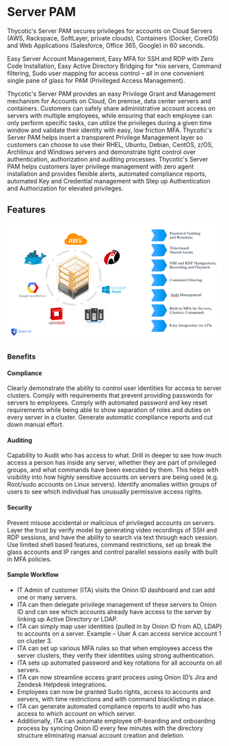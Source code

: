[title]: # (PAM Overview)
[tags]: # (thycotic access control)
[priority]: # (200)
# Server PAM

Thycotic's Server PAM secures privileges for accounts on Cloud Servers (AWS, Rackspace, SoftLayer, private clouds), Containers (Docker, CoreOS) and Web Applications (Salesforce, Office 365, Google) in 60 seconds.

Easy Server Account Management, Easy MFA for SSH and RDP with Zero Code Installation, Easy Active Directory Bridging for \*nix servers, Command filtering, Sudo user mapping for access control – all in one convenient single pane of glass for PAM (Privileged Access Management).

Thycotic's Server PAM provides an easy Privilege Grant and Management mechanism for Accounts on Cloud, On premise, data center servers and containers. Customers can safely share administrative account access on servers with multiple employees, while ensuring that each employee can only perform specific tasks, can utilize the
privileges during a given time window and validate their identity with easy, low friction MFA. Thycotic's Server PAM helps insert a transparent Privilege Management layer so customers can choose to use their RHEL, Ubuntu, Debian, CentOS, z/OS, Archlinux and Windows servers and demonstrate tight control over authentication, authorization and auditing processes. Thycotic's Server PAM helps customers layer privilege management with zero agent installation and provides flexible alerts, automated compliance reports, automated Key and Credential management with Step up
Authentication and Authorization for elevated privileges.

## Features

![pam overview](images/pam-overview.png "PAM server overview diagram")

### Benefits

#### Compliance

Clearly demonstrate the ability to control user identities for access to server clusters. Comply with requirements that prevent providing passwords for servers to employees. Comply with automated password and key reset requirements while
being able to show separation of roles and duties on every server in a cluster. Generate automatic compliance reports and cut down manual effort.

#### Auditing

Capability to Audit who has access to what. Drill in deeper to see how much access a person has inside any server, whether they are part of privileged groups, and what commands have been executed by them. This helps with visibility
into how highly sensitive accounts on servers are being used (e.g. Root/sudo accounts on Linux servers). Identify anomalies within groups of users to see which individual has unusually permissive access rights.

#### Security

Prevent misuse accidental or malicious of privileged accounts on servers. Layer the trust by verify model by generating video recordings of SSH and RDP sessions, and have the ability to search via text through each session. Use
limited shell based features, command restrictions, set up break the glass accounts and IP ranges and control parallel sessions easily with built in MFA policies.

#### Sample Workflow

* IT Admin of customer (ITA) visits the Onion ID dashboard and can add one or many servers.
* ITA can then delegate privilege management of these servers to Onion ID and can see which accounts already have access to the server by linking up Active Directory or LDAP.
* ITA can simply map user identities (pulled in by Onion ID from AD, LDAP) to accounts on a server. Example – User A can access service account 1 on cluster 3.
* ITA can set up various MFA rules so that when employees access the server clusters, they verify their identities using strong authentication.
* ITA sets up automated password and key rotations for all accounts on all servers.
* ITA can now streamline access grant process using Onion ID’s Jira and Zendesk Helpdesk integrations.
* Employees can now be granted Sudo rights, access to accounts and servers, with time restrictions and with command blacklisting in place.
* ITA can generate automated compliance reports to audit who has access to which account on which server.
* Additionally, ITA can automate employee off-boarding and onboarding process by syncing Onion ID every few minutes with the directory structure eliminating manual account creation and deletion.
